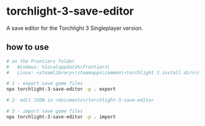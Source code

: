 # torchlight-3-save-editor

A save editor for the Torchlight 3 Singleplayer version.

## how to use

```sh
# on the Frontiers folder
#   Windows: %localappdata%\Frontiers\
#   Linux: <steamlibrary>\steamapps\common\<torchlight 3 install dir>\Frontiers

# 1 - export save game files
npx torchlight-3-save-editor -p . export

# 2- edit JSON in <documents>/torchlight-3-save-editor

# 3 - import save game files
npx torchlight-3-save-editor -p . import
```
